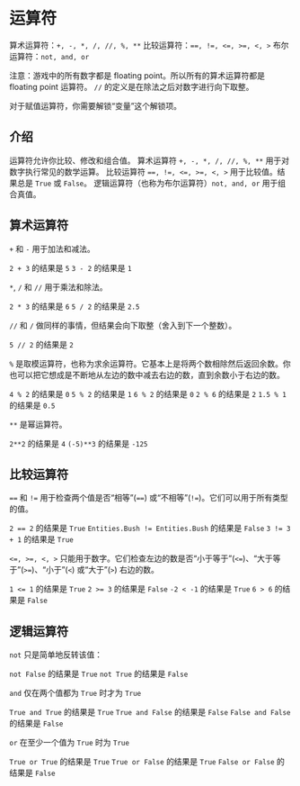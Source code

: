 # 运算符
算术运算符：`+, -, *, /, //, %, **`
比较运算符：`==, !=, <=, >=, <, >`
布尔运算符：`not, and, or`

注意：游戏中的所有数字都是 floating point。所以所有的算术运算符都是 floating point 运算符。
`//` 的定义是在除法之后对数字进行向下取整。

对于赋值运算符，你需要解锁“变量”这个解锁项。

## 介绍
运算符允许你比较、修改和组合值。
算术运算符 `+, -, *, /, //, %, **` 用于对数字执行常见的数学运算。
比较运算符 `==, !=, <=, >=, <, >` 用于比较值。结果总是 `True` 或 `False`。
逻辑运算符（也称为布尔运算符）`not, and, or` 用于组合真值。

## 算术运算符
`+` 和 `-` 用于加法和减法。

`2 + 3` 的结果是 `5`
`3 - 2` 的结果是 `1`

`*`, `/` 和 `//` 用于乘法和除法。

`2 * 3` 的结果是 `6`
`5 / 2` 的结果是 `2.5`

`//` 和 `/` 做同样的事情，但结果会向下取整（舍入到下一个整数）。

`5 // 2` 的结果是 `2`

`%` 是取模运算符，也称为求余运算符。它基本上是将两个数相除然后返回余数。你也可以把它想成是不断地从左边的数中减去右边的数，直到余数小于右边的数。

`4 % 2` 的结果是 `0`
`5 % 2` 的结果是 `1`
`6 % 2` 的结果是 `0`
`2 % 6` 的结果是 `2`
`1.5 % 1` 的结果是 `0.5`

`**` 是幂运算符。

`2**2` 的结果是 `4`
`(-5)**3` 的结果是 `-125`

## 比较运算符
`==` 和 `!=` 用于检查两个值是否“相等”(`==`) 或“不相等”(`!=`)。它们可以用于所有类型的值。

`2 == 2` 的结果是 `True`
`Entities.Bush != Entities.Bush` 的结果是 `False`
`3 != 3 + 1` 的结果是 `True`

`<=, >=, <, >` 只能用于数字。它们检查左边的数是否“小于等于”(`<=`)、“大于等于”(`>=`)、“小于”(`<`) 或“大于”(`>`) 右边的数。

`1 <= 1` 的结果是 `True`
`2 >= 3` 的结果是 `False`
`-2 < -1` 的结果是 `True`
`6 > 6` 的结果是 `False`

## 逻辑运算符
`not` 只是简单地反转该值：

`not False` 的结果是 `True`
`not True` 的结果是 `False`

`and` 仅在两个值都为 `True` 时才为 `True`

`True and True` 的结果是 `True`
`True and False` 的结果是 `False`
`False and False` 的结果是 `False`

`or` 在至少一个值为 `True` 时为 `True`

`True or True` 的结果是 `True`
`True or False` 的结果是 `True`
`False or False` 的结果是 `False`